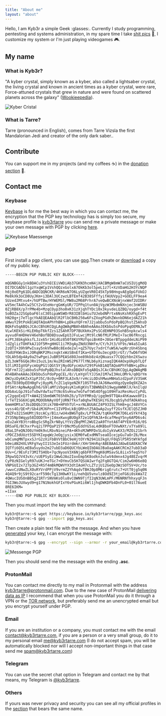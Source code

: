 ```yaml
---
title: "About me"
layout: "about"
---
```

Hello, I am Kyb3r a simple Geek :glasses:. Currently I study programming, pentesting and systems administration, in my spare time I take [shit pics](https://instagram.com/kyb3rtarre) :poop:, I customize my system or I'm just playing videogames :video_game:.

## My name

### What is Kyb3r?
"A kyber crystal, simply known as a kyber, also called a lightsaber crystal, the living crystal and known in ancient times as a kyber crystal, were rare, Force-attuned crystals that grew in nature and were found on scattered planets across the galaxy" ([Wookieepedia](https://starwars.fandom.com/wiki/Kyber_crystal)).

![Kyber Cristal](/images/about/kyber.jpg)

### What is Tarre?
Tarre (pronounced in English), comes from Tarre Vizsla the first Mandalorian Jedi and creator of the only dark saber..

## Contribute
You can support me in my projects (and my coffees :coffee:) in the [donation section](/donate) 💙.

## Contact me

### Keybase
[Keybase](https://keybase.io) is for me the best way in which you can contact me, the encryption that the PGP key technology has is simply too secure, my keybase profile is [kyb3rtarre](https://keybase.io/kyb3rtarre) you can send me a private message or make your own message with PGP by clicking [here](https://keybase.io/encrypt#kyb3rtarre).

![Keybase Maessenge](/images/about/keybase_message.png)

### PGP
First install a pgp client, you can use [gpg](https://gnupg.org).Then create or [download](https://keybase.io/kyb3rtarre/pgp_keys.asc) a copy of my public key.

```
-----BEGIN PGP PUBLIC KEY BLOCK-----

mQGNBGGy1nkBDACu3YshECEiVWDiAb37GKN3hcmN4jXACBMqW8mW7aCUSIUjgMdQ
DI7DCGADbl1gzYxqWCp1VshQQzxGolxA7OkKb3ol5peL1z7l+XzVDaHG2H3YcNQP
h6j0oEPg61DLdADCQQNCKR/4KR6oN7O6LyUZqeVR0I45kTp98HngvAEgOpGfUkOJ
Me8kXk3oCD8UyJKm+i3DAl3UCzwzLBTEmf42B38SFffyifAUUVpy2+GOELFF9ea4
SUzedJMtvu4+/hUPTBw/HYWEMSl/MW8u2M68PrhrA7veQwBCXNsWjnxWmf2UIDRr
wV5mcTA4hCw25Ct2vGteHorgGmKyUR/7IPPq1tun0AjVgzW3MbdmNXnjec3nWSBU
0ZjRB8X/p7rPMe4b+MzqCOyp3ho0xK31zXjqhTYDc10x3kyvdeLQZBQ/oygd+f4t
SoBOZaJ2SGpbaF6lsC305ipaWSWOrR83IBlbHiu7UJebdNPrtx6NsKshRXhgEvPt
hN20g+j7eTlgcYkAEQEAAbQlR2FlbCBHb256w6FsZXogPGdhZWxnbDN6ejdAZ21h
aWwuY29tPokB1AQTAQoAPhYhBN+LpDkuYQFrm7J2jabbu5sPdoPpBQJhstZ5AhsD
BQkFo5qABQsJCAcCBhUKCQgLAgQWAgMBAh4BAheAAAoJEKbbu5sPdoPpqOEMAJwT
VLwlKEkSirKLEHbpT6kfZzs1ZSAhR7DP7BUXkHx2PsSCdEHNP03SohB5npkcwls4
ayvudFmHDHeV46ehBofBD8DsuwEpU3JFuLwcjMt9lcN6fMiPJMeI+7ac06fRncgi
ezPtJ8bkgkksfLJzx65r1HidGz850f8KUYRUfqoiBnK0+J8GerBTppgddeLNiP99
ldZglizTOHFkAJ1Of5M+gHHGl1i7M3qAyZNdU3NHfe/CY/hJt3/VF9s/W4a5IuAS
2zQTI+39h9PwIsay5nkVhwB8c8Eede2al+qZ57Uyc7xdrCfuWSA/wpNrzUn4Sbnq
7GdUFKWcDxiJORqNKP2MscnqktxWzSBnEf1Ka+UfDf6u3ecgX0jrGT//TwD6fVOH
tDLAh5dp4Ay0aZtwPgeiJuBR5PEASd8OJoe89kb8z4zQNuasx77CQQzhbn2XSwzu
pZL3oWf6GQeJRn15uzL1m/Au2RInWS2P677lYNLb6yXiznaqIQK4AOxpUkpbTLQf
S3liM3IgVGFycmUgPG1lQGt5YjNydGFycmUuY29tPokB1AQTAQoAPhYhBN+LpDku
YQFrm7J2jabbu5sPdoPpBQJhstalAhsDBQkFo5qABQsJCAcCBhUKCQgLAgQWAgMB
Ah4BAheAAAoJEKbbu5sPdoPpgCEL/0//LmYgVlYJJSmJ1M7wI3HoLOMrk/q0QrYm
OWJyzDy6KZxX1pPJ5C/8cOy+0RF3LA3x9/rvHciLODshMwuHNHaSzd2poFzV3SmK
zNsTD389pEEH0gFvj8ypMLfcZC1qVgeNZKf10STFebJAJ6HwxHXgzQyeOq9XZA2n
DfSAtrApNwApgEh6/G9laMfiVbg4syK1xKgKVsT3BWNbEh19wgymWNKlX/knIlqU
DDbAxLGpJ91oTvDwYdwTazTtNc6SvHsw7eGfwftWS4Ofgp109HfazResHucCyPdL
yC2gqoExQ7T+AW42ISbm6WKT65h0kZ6/yTUYFMRsQ/igq9m9TTQAx4hKawwx0FIs
lrTeTISG6XCqHLMQOObNAyVOfjURN7fkxfa0qhwTKESHiYGJbcgbSyhdfAOkAhsq
6mmHOMta7JbiDDQbJ3tik70B+HPXhTUl+xrNLBUUACZ4P93ISLYhH8+gcJ48VYCn
vyss4O/QE+P/Gb4iMJ6Pn+C1IVPDxLkBjQRhstZ5AQwAp2uyff2GsfXJElQ5ZJH0
48ZFo321SmUMtj9zcACy/B1z/wU4xBWGTg8x/LPfKZA/tqKHxPDK7D6LeSYkY43g
ZY35Np5Wqyp58IODDfh+jI4mxKwxgBUOgXf2e1QFhNJA+8cafMeqY5ny6APD6s4c
oEu2akYB3troBbgScSRgZkrN8yLYtVzZBqPMl2WUI2aA9TYotA6T4PYE0rR16/0S
DRSaFE/BChxrPvq2iTPPQaP15YrDNcM5yEddYG5aL4dKBboFTOVwNXt/xTYa89lL
d8aLIFeQNJO0zYm0k9vLRbvNineiPA+4KhsMJWMFDxSLdoIykVwKX3/MZOi21brh
cPDCZ3dUUzt5SDYKIepqWzJeOgjysix3EM0fwExdMNTseaOIcejpGu7aOrZ6/Mox
wbCumqMNTpxxSJrG2zXiFbBVVtBbC9eHjtOYrN2941UJkgV/F0q5lP5R5tWYAfgd
b0eiAN2HXLVRFgYwyII1S3eIe1FUzrdmkr/XHr5HnRqrABEBAAGJAbwEGAEKACYW
IQTfi6Q5LmEBa5uydo2m27ubD3aD6QUCYbLWeQIbDAUJBaOagAAKCRCm27ubD3aD
6Uv+C/9EsFz73MIfSHOb+7qcNyooV3X6Njq6bFRTPmgK6UMSavSL8iix5feq5Yo7
IRpwSQJV43vXc/sUEPSyEz1WwGJAo2IoxEmp5K8odknJulwV4dmnx4Jg48EZvqrM
CyP8zNIGelyR97uUKJ+eTGc7+DYmvCb5H7QSUAIwrfq2Fq8GTQ4/Cim2w6H06e8Q
VNPGUI2x727p3GZ+RSf4mBkMQWVYX3dtIAoH7cLZTzjU12GeOp3WzSOTSV+Uc/to
/wwvCzUNwZLXOuRYVrdPPjV9vrmZ2YhAqdvTBHJ0p8M6rigErutc7+UtT0jg5q0N
4Q4Q9r9jS9t92carF590cTg13H0wKY1i/nehQU5vnvlz8Od9Z3tjeFG6i0skWa7Z
4QWucIUSOnBB5gZ1RTrSNVmKsOlu8vCOWN9TjfI2qN3UWLmPF/M6NRNfhhxyqFJn
fGI3WoJUXwyd9+g17N1NokhGFIxY6vPGuH1i6Wl1jhqDWKDFb4DnFL0+01l7AueE
8RE6IKM=
=1Iax
-----END PGP PUBLIC KEY BLOCK-----
```

Then you must import the key with the command:
```bash
kyb3r@tarre:~$ wget https://keybase.io/kyb3rtarre/pgp_keys.asc
kyb3r@tarre:~$ gpg --import pgp_keys.asc
```

Then create a plain text file with the message. And when you have [generated](https://docs.github.com/en/github/authenticating-to-github/managing-commit-signature-verification/generating-a-new-gpg-key) your key, I can encrypt the message with:
```bash
kyb3r@tarre:~$ gpg --encrypt --sign --armor -r your_email@kyb3rtarre.com file.txt
```
![Messenge PGP](/images/about/messenge_pgp.png)

Then you should send me the message with the ending **.asc**.

### ProtonMail
You can contact me directly to my mail in Protonmail with the address kyb3rtarre@protonmail.com. Due to the new case of ProtonMail [delivering data as IP](https://pocketnow.com/protonmail-share-activist-ip-address) I recommend that when you use ProtonMail you do it through a VPN or the [TOR network](https://www.torproject.org), but preferably send me an unencrypted email but you encrypt yourself under PGP.

### Email
If you are an institution or a company, you must contact me with the email contact@kyb3rtarre.com, if you are a person or a very small group, do it to my personal email me@kyb3rtarre.com (I do not accept spam, you will be automatically blocked nor will I accept non-important things in that case send me spam@kyb3rtarre.com)

### Telegram
You can use the secret chat option in Telegram and contact me by that means, my Telegram is [@kyb3rtarre](https://t.me/kyb3rtarre).

### Others
If yours was never privacy and security you can see all my official profiles in the [section](/profiles) that bears the same name.